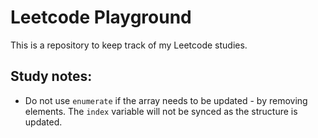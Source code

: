 # Leetcode Playground

This is a repository to keep track of my Leetcode studies.

## Study notes:
 - Do not use `enumerate` if the array needs to be updated - by removing elements. The `index` variable will not
be synced as the structure is updated.